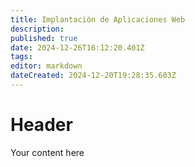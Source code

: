 ```yaml
---
title: Implantación de Aplicaciones Web
description: 
published: true
date: 2024-12-26T16:12:20.401Z
tags: 
editor: markdown
dateCreated: 2024-12-20T19:28:35.603Z
---
```


# Header
Your content here
